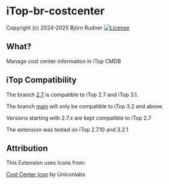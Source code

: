 # iTop-br-costcenter

Copyright (c) 2024-2025 Björn Rudner
[![License](https://img.shields.io/github/license/rudnerbjoern/iTop-br-costcenter)](https://github.com/rudnerbjoern/iTop-br-costcenter/blob/main/LICENSE)

## What?

Manage cost center information in iTop CMDB

## iTop Compatibility

The branch [2.7](https://github.com/rudnerbjoern/iTop-br-costcenter/tree/itop/2.7) is compatible to iTop 2.7 and iTop 3.1.

The branch [main](https://github.com/rudnerbjoern/iTop-br-costcenter/tree/main) will only be compatible to iTop 3.2 and above.

Versions starting with 2.7.x are kept compatible to iTop 2.7

The extension was tested on iTop 2.7.10 and 3.2.1

## Attribution

This Extension uses Icons from:

[Cost Center Icon](https://iconscout.com/icons/cost) by Uniconlabs
